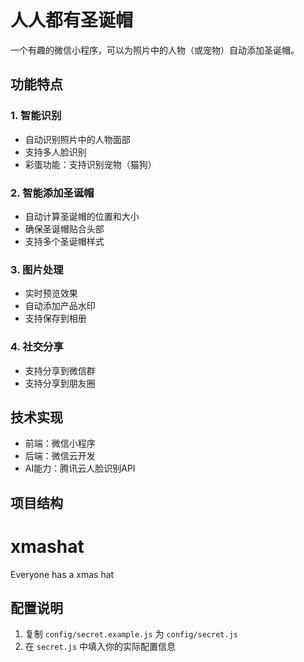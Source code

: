 # 人人都有圣诞帽

一个有趣的微信小程序，可以为照片中的人物（或宠物）自动添加圣诞帽。

## 功能特点

### 1. 智能识别
- 自动识别照片中的人物面部
- 支持多人脸识别
- 彩蛋功能：支持识别宠物（猫狗）

### 2. 智能添加圣诞帽
- 自动计算圣诞帽的位置和大小
- 确保圣诞帽贴合头部
- 支持多个圣诞帽样式

### 3. 图片处理
- 实时预览效果
- 自动添加产品水印
- 支持保存到相册

### 4. 社交分享
- 支持分享到微信群
- 支持分享到朋友圈

## 技术实现
- 前端：微信小程序
- 后端：微信云开发
- AI能力：腾讯云人脸识别API

## 项目结构 
# xmashat
Everyone has a xmas hat

## 配置说明

1. 复制 `config/secret.example.js` 为 `config/secret.js`
2. 在 `secret.js` 中填入你的实际配置信息
